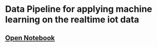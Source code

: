 # Data Pipeline for applying machine learning on the realtime iot data
## [Open Notebook](https://colab.research.google.com/github/airtrik/ml/blob/master/airtrik.ipynb)
